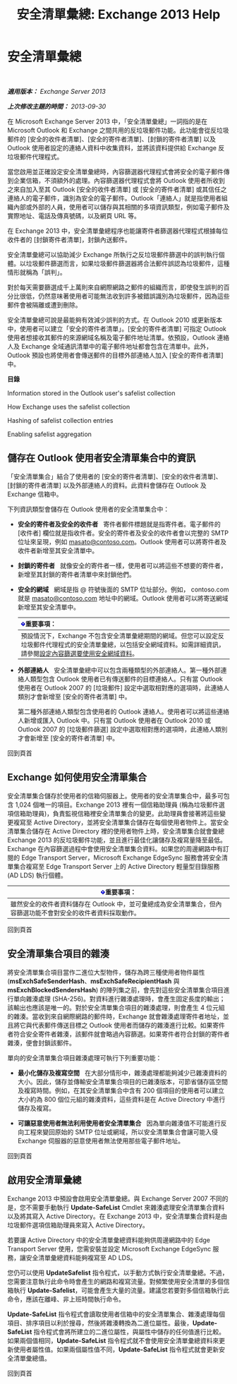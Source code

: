 ﻿---
title: '安全清單彙總: Exchange 2013 Help'
TOCTitle: 安全清單彙總
ms:assetid: f05430a0-0405-4b65-a18d-18c9e86a13c4
ms:mtpsurl: https://technet.microsoft.com/zh-tw/library/Bb125168(v=EXCHG.150)
ms:contentKeyID: 50474560
ms.date: 05/21/2018
mtps_version: v=EXCHG.150
ms.translationtype: MT
---

# 安全清單彙總

 

_**適用版本：** Exchange Server 2013_

_**上次修改主題的時間：** 2013-09-30_

在 Microsoft Exchange Server 2013 中，「安全清單彙總」一詞指的是在 Microsoft Outlook 和 Exchange 之間共用的反垃圾郵件功能。此功能會從反垃圾郵件的 \[安全的收件者清單\]、\[安全的寄件者清單\]、\[封鎖的寄件者清單\] 以及 Outlook 使用者設定的連絡人資料中收集資料，並將該資料提供給 Exchange 反垃圾郵件代理程式。

當您啟用並正確設定安全清單彙總時，內容篩選器代理程式會將安全的電子郵件傳到企業信箱，不須額外的處理。內容篩選器代理程式會將 Outlook 使用者所收到之來自加入至其 Outlook \[安全的收件者清單\] 或 \[安全的寄件者清單\] 或其信任之連絡人的電子郵件，識別為安全的電子郵件。Outlook「連絡人」就是指使用者組織內部或外部的人員，使用者可以儲存與其相關的多項資訊類型，例如電子郵件及實際地址、電話及傳真號碼，以及網頁 URL 等。

在 Exchange 2013 中，安全清單彙總程序也能讓寄件者篩選器代理程式根據每位收件者的 \[封鎖寄件者清單\]，封鎖內送郵件。

安全清單彙總可以協助減少 Exchange 所執行之反垃圾郵件篩選中的誤判執行個體。以垃圾郵件篩選而言，如果垃圾郵件篩選器將合法郵件誤認為垃圾郵件，這種情形就稱為「誤判」。

對於每天需要篩選成千上萬則來自網際網路之郵件的組織而言，即使發生誤判的百分比很低，仍然意味著使用者可能無法收到許多被錯誤識別為垃圾郵件，因為這些郵件會被隔離或遭到刪除。

安全清單彙總可說是最能夠有效減少誤判的方式。在 Outlook 2010 或更新版本中，使用者可以建立「安全的寄件者清單」。\[安全的寄件者清單\] 可指定 Outlook 使用者想接收其郵件的來源網域名稱及電子郵件地址清單。依預設，Outlook 連絡人及 Exchange 全域通訊清單中的電子郵件地址都會包含在清單中。此外，Outlook 預設也將使用者會傳送郵件的目標外部連絡人加入 \[安全的寄件者清單\] 中。

**目錄**

Information stored in the Outlook user's safelist collection

How Exchange uses the safelist collection

Hashing of safelist collection entries

Enabling safelist aggregation

## 儲存在 Outlook 使用者安全清單集合中的資訊

「安全清單集合」結合了使用者的 \[安全的寄件者清單\]、\[安全的收件者清單\]、\[封鎖的寄件者清單\] 以及外部連絡人的資料。此資料會儲存在 Outlook 及 Exchange 信箱中。

下列資訊類型會儲存在 Outlook 使用者的安全清單集合中：

  - **安全的寄件者及安全的收件者**   寄件者郵件標題就是指寄件者。電子郵件的 \[收件者\] 欄位就是指收件者。安全的寄件者及安全的收件者會以完整的 SMTP 位址來呈現，例如 masato@contoso.com。Outlook 使用者可以將寄件者及收件者新增至其安全清單中。

  - **封鎖的寄件者**   就像安全的寄件者一樣，使用者可以將這些不想要的寄件者，新增至其封鎖的寄件者清單中來封鎖他們。

  - **安全的網域**   網域是指 @ 符號後面的 SMTP 位址部分。例如， contoso.com 就是 masato@contoso.com 地址中的網域。Outlook 使用者可以將寄送網域新增至其安全清單中。
    
    <table>
    <thead>
    <tr class="header">
    <th><img src="images/Bb124558.important(EXCHG.150).gif" title="重要事項" alt="重要事項" />重要事項：</th>
    </tr>
    </thead>
    <tbody>
    <tr class="odd">
    <td>預設情況下，Exchange 不包含安全清單彙總期間的網域。但您可以設定反垃圾郵件代理程式的安全清單彙總，以包括安全網域資料。如需詳細資訊，請參閱<a href="configure-content-filtering-to-use-safe-domain-data-exchange-2013-help.md">設定內容篩選要使用安全網域資料</a>。</td>
    </tr>
    </tbody>
    </table>


  - **外部連絡人**   安全清單彙總中可以包含兩種類型的外部連絡人。第一種外部連絡人類型包含 Outlook 使用者已有傳送郵件的目標連絡人。只有當 Outlook 使用者在 Outlook 2007 的 \[垃圾郵件\] 設定中選取相對應的選項時，此連絡人類別才會新增至 \[安全的寄件者清單\] 中。
    
    第二種外部連絡人類型包含使用者的 Outlook 連絡人。使用者可以將這些連絡人新增或匯入 Outlook 中。只有當 Outlook 使用者在 Outlook 2010 或 Outlook 2007 的 \[垃圾郵件篩選\] 設定中選取相對應的選項時，此連絡人類別才會新增至 \[安全的寄件者清單\] 中。

回到頁首

## Exchange 如何使用安全清單集合

安全清單集合儲存於使用者的信箱伺服器上。使用者的安全清單集合中，最多可包含 1,024 個唯一的項目。Exchange 2013 裡有一個信箱助理員 (稱為垃圾郵件選項信箱助理員)，負責監視信箱裡安全清單集合的變更。此助理員會接著將這些變更複寫至 Active Directory，並將安全清單集合儲存在每個使用者物件上。當安全清單集合儲存在 Active Directory 裡的使用者物件上時，安全清單集合就會彙總 Exchange 2013 的反垃圾郵件功能，並且進行最佳化讓儲存及複寫量降至最低。Exchange 在內容篩選過程中會使用安全清單集合資料。如果您的周邊網路中有訂閱的 Edge Transport Server，Microsoft Exchange EdgeSync 服務會將安全清單集合複寫至 Edge Transport Server 上的 Active Directory 輕量型目錄服務 (AD LDS) 執行個體。

<table>
<thead>
<tr class="header">
<th><img src="images/Bb124558.important(EXCHG.150).gif" title="重要事項" alt="重要事項" />重要事項：</th>
</tr>
</thead>
<tbody>
<tr class="odd">
<td>雖然安全的收件者資料儲存在 Outlook 中，並可彙總成為安全清單集合，但內容篩選功能不會對安全的收件者資料採取動作。</td>
</tr>
</tbody>
</table>


回到頁首

## 安全清單集合項目的雜湊

將安全清單集合項目當作二進位大型物件，儲存為跨三種使用者物件屬性 (**msExchSafeSenderHash**、**msExchSafeRecipientHash** 與 **msExchBlockedSendersHash**) 的陣列集之前，會先對這些安全清單集合項目進行單向雜湊處理 (SHA-256)。對資料進行雜湊處理時，會產生固定長度的輸出；該輸出也應該是唯一的。對於安全清單集合項目的雜湊處理，則會產生 4 位元組的雜湊。當收到來自網際網路的郵件時，Exchange 就會雜湊處理寄件者地址，並且將它與代表郵件傳送目標之 Outlook 使用者而儲存的雜湊進行比較。如果寄件者符合安全寄件者雜湊，該郵件就會略過內容篩選。如果寄件者符合封鎖的寄件者雜湊，便會封鎖該郵件。

單向的安全清單集合項目雜湊處理可執行下列重要功能：

  - **最小化儲存及複寫空間**   在大部分情形中，雜湊處理都能夠減少已雜湊資料的大小。因此，儲存並傳輸安全清單集合項目的已雜湊版本，可節省儲存區空間及複寫時間。例如，在其安全清單集合中含有 200 個項目的使用者可以建立大小約為 800 個位元組的雜湊資料，這些資料是在 Active Directory 中進行儲存及複寫。

  - **可讓惡意使用者無法利用使用者安全清單集合**   因為單向雜湊值不可能進行反向工程來變回原始的 SMTP 位址或網域，所以安全清單集合會讓可能入侵 Exchange 伺服器的惡意使用者無法使用那些電子郵件地址。

回到頁首

## 啟用安全清單彙總

Exchange 2013 中預設會啟用安全清單彙總。與 Exchange Server 2007 不同的是，您不需要手動執行 **Update-SafeList** Cmdlet 來雜湊處理安全清單集合資料以及將其寫入 Active Directory。在 Exchange 2013 中，安全清單集合資料是由垃圾郵件選項信箱助理員來寫入 Active Directory。

若要讓 Active Directory 中的安全清單彙總資料能夠供周邊網路中的 Edge Transport Server 使用，您需安裝並設定 Microsoft Exchange EdgeSync 服務，讓安全清單彙總資料能夠複寫至 AD LDS。

您仍可以使用 **UpdateSafelist** 指令程式，以手動方式執行安全清單彙總。不過，您需要注意執行此命令時會產生的網路和複寫流量。對頻繁使用安全清單的多個信箱執行 **Update-Safelist**，可能會產生大量的流量。建議您若要對多個信箱執行此命令，應該在離峰、非上班時間執行命令。

**Update-SafeList** 指令程式會讀取使用者信箱中的安全清單集合、雜湊處理每個項目、排序項目以利於搜尋，然後將雜湊轉換為二進位屬性。最後，**Update-SafeList** 指令程式會將所建立的二進位屬性，與屬性中儲存的任何值進行比較。如果兩個值相同，**Update-SafeList** 指令程式就不會使用安全清單彙總資料來更新使用者屬性值。如果兩個屬性值不同，**Update-SafeList** 指令程式就會更新安全清單彙總值。

回到頁首

